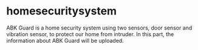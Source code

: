 # homesecuritysystem
ABK Guard is a home security system using two sensors, door sensor and vibration sensor, to protect our home from intruder. In this part, the information about ABK Guard will be uploaded.
